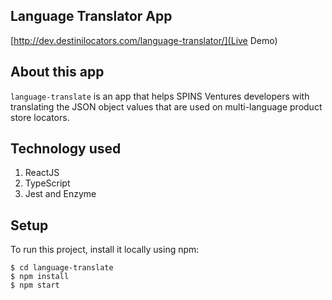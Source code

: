 ## Language Translator App

[http://dev.destinilocators.com/language-translator/](Live Demo)

## About this app
`language-translate` is an app that helps SPINS Ventures developers with translating the JSON object values that are used on multi-language product store locators.

## Technology used
1. ReactJS
2. TypeScript
3. Jest and Enzyme

## Setup
To run this project, install it locally using npm:

```
$ cd language-translate
$ npm install
$ npm start
```
